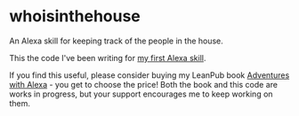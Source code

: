 # whoisinthehouse
An Alexa skill for keeping track of the people in the house. 

This the code I've been writing for [my first Alexa skill](https://hackernoon.com/my-first-alexa-custom-skill-6a198d385c84#.mo7tpufsa). 

If you find this useful, please consider buying my LeanPub book [Adventures with Alexa](https://leanpub.com/adventureswithalexa) - you get to choose the price! Both the book and this code are works in progress, but your support encourages me to keep working on them. 

